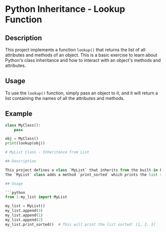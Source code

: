 # Python Inheritance - Lookup Function

## Description

This project implements a function `lookup()` that returns the list of all attributes
and methods of an object. This is a basic exercise to learn about Python's class inheritance
and how to interact with an object's methods and attributes.

## Usage

To use the `lookup()` function, simply pass an object to it, and it will return a list
containing the names of all the attributes and methods.

## Example

```python
class MyClass():
    pass

obj = MyClass()
print(lookup(obj))

# MyList Class - Inheritance from List

## Description

This project defines a class `MyList` that inherits from the built-in Python `list` class.
The `MyList` class adds a method `print_sorted` which prints the list sorted in ascending order.

## Usage

```python
from 1-my_list import MyList

my_list = MyList()
my_list.append(3)
my_list.append(1)
my_list.append(2)
my_list.print_sorted()  # This will print the list sorted: [1, 2, 3]
